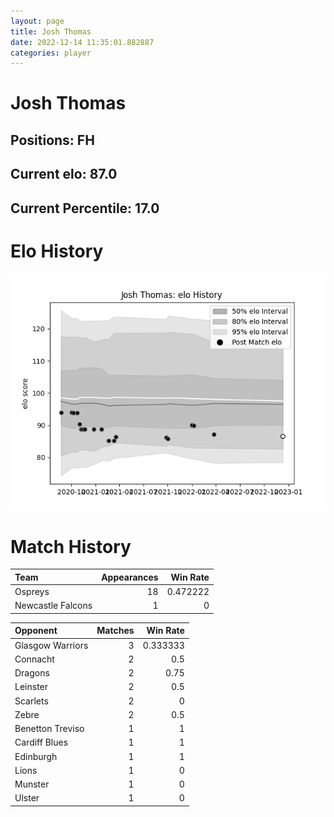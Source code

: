 ```yaml
---  
layout: page  
title: Josh Thomas  
date: 2022-12-14 11:35:01.882887  
categories: player  
---
```

# Josh Thomas

## Positions: FH

## Current elo: 87.0

## Current Percentile: 17.0

# Elo History


![elo history](history_JoshThomas.png)
# Match History


| Team              |   Appearances |   Win Rate |
|:------------------|--------------:|-----------:|
| Ospreys           |            18 |   0.472222 |
| Newcastle Falcons |             1 |   0        |

| Opponent         |   Matches |   Win Rate |
|:-----------------|----------:|-----------:|
| Glasgow Warriors |         3 |   0.333333 |
| Connacht         |         2 |   0.5      |
| Dragons          |         2 |   0.75     |
| Leinster         |         2 |   0.5      |
| Scarlets         |         2 |   0        |
| Zebre            |         2 |   0.5      |
| Benetton Treviso |         1 |   1        |
| Cardiff Blues    |         1 |   1        |
| Edinburgh        |         1 |   1        |
| Lions            |         1 |   0        |
| Munster          |         1 |   0        |
| Ulster           |         1 |   0        |